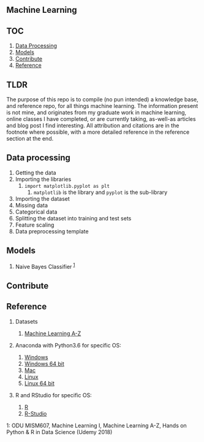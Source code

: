 ## Machine Learning


## TOC
 1. [Data Processing](#data_processing)
 1. [Models](#models)
 1. [Contribute](#contribute)
 1. [Reference](#references)


## TLDR
The purpose of this repo is to compile (no pun intended) a knowledge base, and reference repo, for all things machine learning. The information present is not mine, and originates from my graduate work in machine learning, online classes I have completed, or are currently taking, as-well-as articles and blog post I find interesting. All attribution and citations are in the footnote where possible, with a more detailed reference in the reference section at the end.


## Data processing
 1. Getting the data
 1. Importing the libraries
     1. `import matplotlib.pyplot as plt`
         1. `matplotlib` is the library and `pyplot` is the sub-library
 1. Importing the dataset
 1. Missing data
 1. Categorical data
 1. Splitting the dataset into training and test sets
 1. Feature scaling
 1. Data preprocessing template

## Models

1. Naive Bayes Classifier<sup> [1](#footnote1)</sup>


## Contribute

## Reference

 1. Datasets
     1. [Machine Learning A-Z](https://www.superdatascience.com/machine-learning/)

 1. Anaconda with Python3.6 for specific OS:
     1. [Windows](https://repo.continuum.io/archive/Anaconda3-5.0.1-Windows-x86.exe)
     1. [Windows 64 bit](https://repo.continuum.io/archive/Anaconda3-5.0.1-Windows-x86_64.exe)
     1. [Mac](https://repo.continuum.io/archive/Anaconda3-5.0.1-MacOSX-x86_64.pkg)
     1. [Linux](https://repo.continuum.io/archive/Anaconda2-5.0.1-Linux-x86.sh)
     1. [Linux 64 bit](https://repo.continuum.io/archive/Anaconda3-5.0.1-Linux-x86_64.sh)

 1. R and RStudio for specific OS:
     1. [R](https://cran.cnr.berkeley.edu)
     1. [R-Studio](https://www.rstudio.com/products/rstudio/download)



<a name="footnote1">1</a>: ODU MISM607, Machine Learning I, Machine Learning A-Z, Hands on Python & R in Data Science (Udemy 2018)
